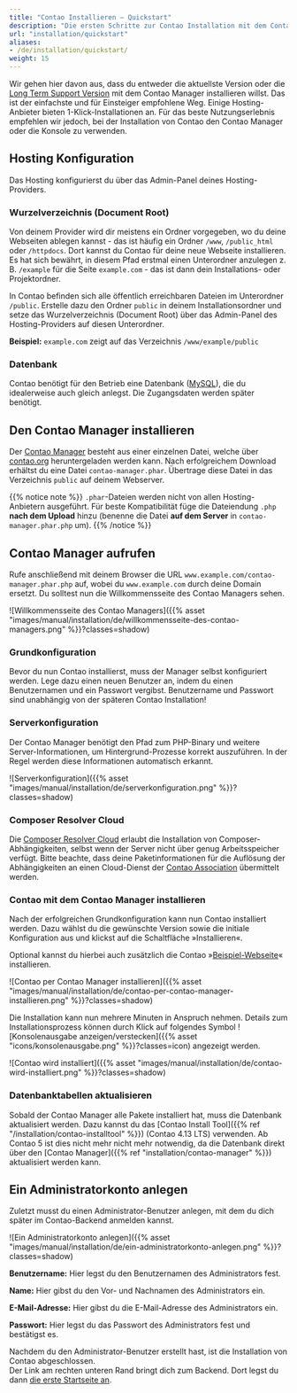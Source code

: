 ```yaml
---
title: "Contao Installieren – Quickstart"
description: "Die ersten Schritte zur Contao Installation mit dem Contao Manager."
url: "installation/quickstart"
aliases:
- /de/installation/quickstart/
weight: 15
---
```


Wir gehen hier davon aus, dass du entweder die aktuellste Version oder die
[Long Term Support Version](https://docs.contao.org/manual/de/installation/contao-aktualisieren/#long-term-support-versionen)
mit dem Contao Manager installieren willst. Das ist der einfachste und für Einsteiger empfohlene Weg.
Einige Hosting-Anbieter bieten 1-Klick-Installationen an. Für das beste Nutzungserlebnis empfehlen wir jedoch, 
bei der Installation von Contao den Contao Manager oder die Konsole zu verwenden.


## Hosting Konfiguration

Das Hosting konfigurierst du über das Admin-Panel deines Hosting-Providers.

### Wurzelverzeichnis (Document Root)

Von deinem Provider wird dir meistens ein Ordner vorgegeben, wo du deine Webseiten ablegen kannst - das ist häufig
ein Ordner `/www`, `/public_html` oder `/httpdocs`. Dort kannst du Contao für deine neue Webseite installieren. Es hat sich bewährt,
in diesem Pfad erstmal einen Unterordner anzulegen z. B. `/example` für die Seite `example.com` - das ist dann dein
Installations- oder Projektordner.

In Contao befinden sich alle öffentlich erreichbaren Dateien im Unterordner `/public`. Erstelle dazu den Ordner `public`
in deinem Installationsordner und setze das Wurzelverzeichnis (Document Root) über das Admin-Panel des Hosting-Providers
auf diesen Unterordner.

**Beispiel:** `example.com` zeigt auf das Verzeichnis `/www/example/public`

### Datenbank

Contao benötigt für den Betrieb eine Datenbank 
([MySQL](../../installation/systemvoraussetzungen/#mysql-mindestanforderungen)), die du idealerweise auch gleich 
anlegst. Die Zugangsdaten werden später benötigt.


## Den Contao Manager installieren

Der [Contao Manager](../../installation/contao-manager/) besteht aus einer einzelnen Datei, welche über 
[contao.org](https://contao.org/de/download.html) heruntergeladen werden kann. Nach erfolgreichem Download erhältst 
du eine Datei `contao-manager.phar`. Übertrage diese Datei in das Verzeichnis `public` auf deinem Webserver.

{{% notice note %}}
`.phar`-Dateien werden nicht von allen Hosting-Anbietern ausgeführt. Für beste Kompatibilität füge die
Dateiendung `.php` <b>nach dem Upload</b> hinzu (benenne die Datei <b>auf dem Server</b> in `contao-manager.phar.php` um).
{{% /notice %}}

## Contao Manager aufrufen

Rufe anschließend mit deinem Browser die URL `www.example.com/contao-manager.phar.php` auf, wobei du `www.example.com`
durch deine Domain ersetzt. Du solltest nun die Willkommensseite des Contao Managers sehen.

![Willkommensseite des Contao Managers]({{% asset "images/manual/installation/de/willkommensseite-des-contao-managers.png" %}}?classes=shadow)

### Grundkonfiguration

Bevor du nun Contao installierst, muss der Manager selbst konfiguriert werden. Lege dazu einen neuen Benutzer an, indem
du einen Benutzernamen und ein Passwort vergibst. Benutzername und Passwort sind unabhängig von der späteren Contao Installation!


### Serverkonfiguration

Der Contao Manager benötigt den Pfad zum PHP-Binary und weitere Server-Informationen, um Hintergrund-Prozesse korrekt
auszuführen. In der Regel werden diese Informationen automatisch erkannt.

![Serverkonfiguration]({{% asset "images/manual/installation/de/serverkonfiguration.png" %}}?classes=shadow)


### Composer Resolver Cloud

Die [Composer Resolver Cloud](https://composer-resolver.cloud/) erlaubt die Installation von Composer-Abhängigkeiten,
selbst wenn der Server nicht über genug Arbeitsspeicher verfügt. Bitte beachte, dass deine Paketinformationen für die
Auflösung der Abhängigkeiten an einen Cloud-Dienst der [Contao Association](https://association.contao.org/)
übermittelt werden.

### Contao mit dem Contao Manager installieren

Nach der erfolgreichen Grundkonfiguration kann nun Contao installiert werden. Dazu wählst du die gewünschte Version
sowie die initiale Konfiguration aus und klickst auf die Schaltfläche »Installieren«.

Optional kannst du hierbei auch zusätzlich die Contao »[Beispiel-Webseite](https://demo.contao.org/)« installieren. 

![Contao per Contao Manager installieren]({{% asset "images/manual/installation/de/contao-per-contao-manager-installieren.png" %}}?classes=shadow)

Die Installation kann nun mehrere Minuten in Anspruch nehmen. Details zum Installationsprozess können durch Klick auf
folgendes Symbol ![Konsolenausgabe anzeigen/verstecken]({{% asset "icons/konsolenausgabe.png" %}}?classes=icon) angezeigt
werden.

![Contao wird installiert]({{% asset "images/manual/installation/de/contao-wird-installiert.png" %}}?classes=shadow)


### Datenbanktabellen aktualisieren

Sobald der Contao Manager alle Pakete installiert hat, muss die Datenbank aktualisiert werden. Dazu kannst du das 
[Contao Install Tool]({{% ref "/installation/contao-installtool" %}}) (Contao 4.13 LTS) verwenden. Ab Contao 5 ist dies nicht mehr 
nicht mehr notwendig, da die Datenbank direkt über den [Contao Manager]({{% ref "installation/contao-manager" %}}) aktualisiert werden kann.


## Ein Administratorkonto anlegen

Zuletzt musst du einen Administrator-Benutzer anlegen, mit dem du dich später im Contao-Backend anmelden kannst.

![Ein Administratorkonto anlegen]({{% asset "images/manual/installation/de/ein-administratorkonto-anlegen.png" %}}?classes=shadow)

**Benutzername:** Hier legst du den Benutzernamen des Administrators fest.

**Name:** Hier gibst du den Vor- und Nachnamen des Administrators ein.

**E-Mail-Adresse:** Hier gibst du die E-Mail-Adresse des Administrators ein.

**Passwort:** Hier legst du das Passwort des Administrators fest und bestätigst es.

Nachdem du den Administrator-Benutzer erstellt hast, ist die Installation von Contao abgeschlossen.  
Der Link am rechten unteren Rand bringt dich zum Backend. Dort legst du dann 
[die erste Startseite an](../../anleitungen/die-erste-startseite/).
